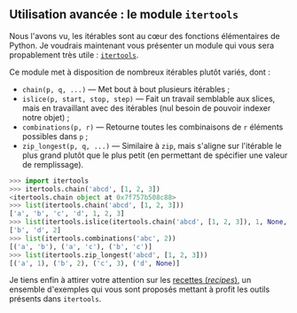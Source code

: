 ## Utilisation avancée : le module `itertools`

Nous l'avons vu, les itérables sont au cœur des fonctions élémentaires de Python. Je voudrais maintenant vous présenter un module qui vous sera propablement très utile : [`itertools`](https://docs.python.org/3/library/itertools.html).

Ce module met à disposition de nombreux itérables plutôt variés, dont :

- `chain(p, q, ...)` — Met bout à bout plusieurs itérables ;
- `islice(p, start, stop, step)` — Fait un travail semblable aux slices, mais en travaillant avec des itérables (nul besoin de pouvoir indexer notre objet) ;
- `combinations(p, r)` — Retourne toutes les combinaisons de `r` éléments possibles dans `p` ;
- `zip_longest(p, q, ...)` — Similaire à `zip`, mais s'aligne sur l'itérable le plus grand plutôt que le plus petit (en permettant de spécifier une valeur de remplissage).

```python
>>> import itertools
>>> itertools.chain('abcd', [1, 2, 3])
<itertools.chain object at 0x7f757b508c88>
>>> list(itertools.chain('abcd', [1, 2, 3]))
['a', 'b', 'c', 'd', 1, 2, 3]
>>> list(itertools.islice(itertools.chain('abcd', [1, 2, 3]), 1, None, 2))
['b', 'd', 2]
>>> list(itertools.combinations('abc', 2))
[('a', 'b'), ('a', 'c'), ('b', 'c')]
>>> list(itertools.zip_longest('abcd', [1, 2, 3]))
[('a', 1), ('b', 2), ('c', 3), ('d', None)]
```

Je tiens enfin à attirer votre attention sur les [recettes (*recipes*)](https://docs.python.org/3/library/itertools.html#itertools-recipes), un ensemble d'exemples qui vous sont proposés mettant à profit les outils présents dans `itertools`.
